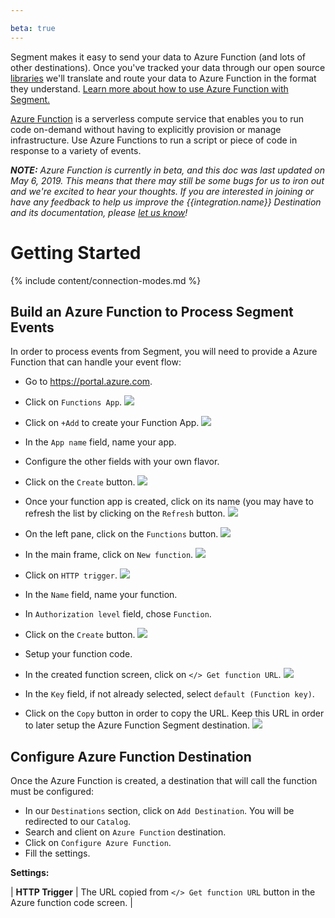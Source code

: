 ```yaml
---

beta: true
---
```


Segment makes it easy to send your data to Azure Function (and lots of other destinations). Once you've tracked your data through our open source [libraries](https://segment.com/libraries) we'll translate and route your data to Azure Function in the format they understand. [Learn more about how to use Azure Function with Segment.](https://segment.com/integrations/azure-function)

[Azure Function](https://azure.microsoft.com/en-us/services/functions) is a serverless compute service that enables you to run code on-demand without having to explicitly provision or manage infrastructure. Use Azure Functions to run a script or piece of code in response to a variety of events.

_**NOTE:** Azure Function is currently in beta, and this doc was last updated on May 6, 2019. This means that there may still be some bugs for us to iron out and we're excited to hear your thoughts. If you are interested in joining or have any feedback to help us improve the {{integration.name}} Destination and its documentation, please [let us know](https://segment.com/help/contact)!_

# Getting Started

{% include content/connection-modes.md %}

## Build an Azure Function to Process Segment Events

In order to process events from Segment, you will need to provide a Azure Function that can handle your event flow:


- Go to https://portal.azure.com.
- Click on `Functions App`.
![](images/azure1.png)



- Click on `+Add` to create your Function App.
![](images/azure2.png)



- In the `App name` field, name your app.
- Configure the other fields with your own flavor.
- Click on the `Create` button.
![](images/azure3.png)



- Once your function app is created, click on its name (you may have to refresh the list by clicking on the `Refresh` button. 
![](images/azure4.png)



- On the left pane, click on the `Functions` button.
![](images/azure5.png)



- In the main frame, click on `New function`.
![](images/azure6.png)




- Click on `HTTP trigger`.
![](images/azure7.png)



- In the `Name` field, name your function.
- In `Authorization level` field, chose `Function`.
- Click on the `Create` button.
![](images/azure8.png)



- Setup your function code.
- In the created function screen, click on `</> Get function URL`.
![](images/azure9.png)




- In the `Key` field, if not already selected, select `default (Function key)`.
- Click on the `Copy` button in order to copy the URL. Keep this URL in order to later setup the Azure Function Segment destination.
![](images/azure10.png)

## Configure Azure Function Destination

Once the Azure Function is created, a destination that will call the function must be configured:

- In our `Destinations` section, click on `Add Destination`. You will be redirected to our `Catalog`.
- Search and client on `Azure Function` destination.
- Click on `Configure Azure Function`.
- Fill the settings.

**Settings:**

| **HTTP Trigger** | The URL copied from  `</> Get function URL` button in the Azure function code screen. |


